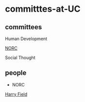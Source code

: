 # committtes-at-UC

## committees 

Human Development 

[NORC](https://github.com/fqxxxxx/committtes-at-UC/blob/main/NORC.md) 

Social Thought 



## people 

- NORC 

[Harry Field](https://github.com/fqxxxxx/committtes-at-UC/blob/main/people.md)
